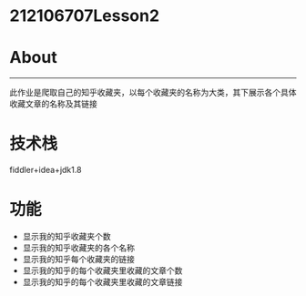 # 212106707Lesson2
# About

---
此作业是爬取自己的知乎收藏夹，以每个收藏夹的名称为大类，其下展示各个具体收藏文章的名称及其链接
# 技术栈
fiddler+idea+jdk1.8
# 功能
- 显示我的知乎收藏夹个数
- 显示我的知乎收藏夹的各个名称
- 显示我的知乎每个收藏夹的链接
- 显示我的知乎的每个收藏夹里收藏的文章个数
- 显示我的知乎的每个收藏夹里收藏的文章链接
